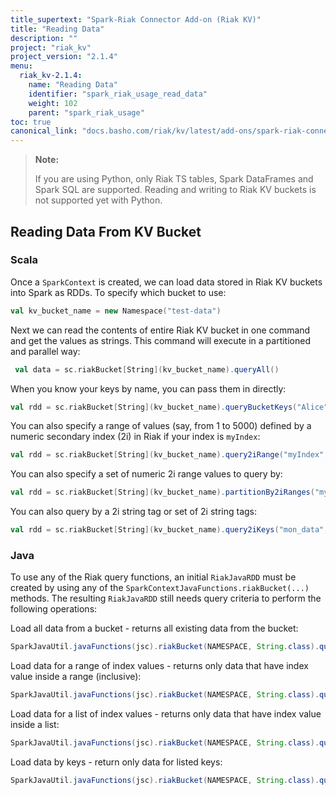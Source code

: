 ```yaml
---
title_supertext: "Spark-Riak Connector Add-on (Riak KV)"
title: "Reading Data"
description: ""
project: "riak_kv"
project_version: "2.1.4"
menu:
  riak_kv-2.1.4:
    name: "Reading Data"
    identifier: "spark_riak_usage_read_data"
    weight: 102
    parent: "spark_riak_usage"
toc: true
canonical_link: "docs.basho.com/riak/kv/latest/add-ons/spark-riak-connector/usage/reading-data"
---
```


> **Note:**
>
> If you are using Python, only Riak TS tables, Spark DataFrames and Spark SQL are supported. Reading and writing to Riak KV buckets is not supported yet with Python.

## Reading Data From KV Bucket

### Scala

Once a `SparkContext` is created, we can load data stored in Riak KV buckets into Spark as RDDs. To specify which bucket to use:

```scala
val kv_bucket_name = new Namespace("test-data")
```

Next we can read the contents of entire Riak KV bucket in one command and get the values as strings. This command will execute in a partitioned and parallel way:

```scala
 val data = sc.riakBucket[String](kv_bucket_name).queryAll()
```

When you know your keys by name, you can pass them in directly:

```scala
val rdd = sc.riakBucket[String](kv_bucket_name).queryBucketKeys("Alice", "Bob", "Charlie")
```

You can also specify a range of values (say, from 1 to 5000) defined by a numeric secondary index (2i) in Riak if your index is `myIndex`:

```scala
val rdd = sc.riakBucket[String](kv_bucket_name).query2iRange("myIndex", 1L, 5000L)
```

You can also specify a set of numeric 2i range values to query by:

```scala
val rdd = sc.riakBucket[String](kv_bucket_name).partitionBy2iRanges("myIndex", 1->3, 4->6, 7->12)
```

You can also query by a 2i string tag or set of 2i string tags:

```scala
val rdd = sc.riakBucket[String](kv_bucket_name).query2iKeys("mon_data", "wed_data", "fri_data")
```

### Java

To use any of the Riak query functions, an initial `RiakJavaRDD` must be created by using any of the `SparkContextJavaFunctions.riakBucket(...) `methods. The resulting `RiakJavaRDD` still needs query criteria to perform the following operations:

Load all data from a bucket - returns all existing data from the bucket:

```java
SparkJavaUtil.javaFunctions(jsc).riakBucket(NAMESPACE, String.class).queryAll();
```

Load data for a range of index values - returns only data that have index value inside a range (inclusive):

```java
SparkJavaUtil.javaFunctions(jsc).riakBucket(NAMESPACE, String.class).query2iRangeLocal(INDEX_NAME, from, to);
```

Load data for a list of index values - returns only data that have index value inside a list:

```java
SparkJavaUtil.javaFunctions(jsc).riakBucket(NAMESPACE, String.class).query2iKeys(INDEX_NAME, iValue1, iValue2, ...);
```
    
Load data by keys - return only data for listed keys:

```java
SparkJavaUtil.javaFunctions(jsc).riakBucket(NAMESPACE, String.class).queryBucketKeys("key-1", "key-3", "key-6", ...)
```
